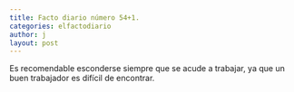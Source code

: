```yaml
---
title: Facto diario número 54+1.
categories: elfactodiario
author: j
layout: post
---
```

Es recomendable esconderse siempre que se acude a trabajar, ya que un buen trabajador es difícil de encontrar.

